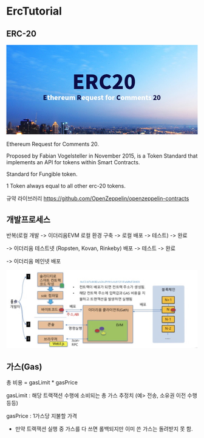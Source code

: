 # ErcTutorial

## ERC-20

![alt Erc20](https://github.com/kangkkang/ErcTutorial/blob/main/erc20-1.jpeg)

Ethereum Request for Comments 20. 

Proposed by Fabian Vogelsteller in November 2015, is a Token Standard that implements an API for tokens within Smart Contracts.

Standard for Fungible token.

1 Token always equal to all other erc-20 tokens.

규약 라이브러리
https://github.com/OpenZeppelin/openzeppelin-contracts


## 개발프로세스

반복(로컬 개발 -> 이더리움EVM 로컬 환경 구축 -> 로컬 배포 -> 테스트) -> 완료

-> 이더리움 테스트넷 (Ropsten, Kovan, Rinkeby) 배포 -> 테스트 -> 완료

-> 이더리움 메인넷 배포

![alt Erc20-dev](https://github.com/kangkkang/ErcTutorial/blob/main/erc20-2.jpeg)

## 가스(Gas)

총 비용 = gasLimit * gasPrice

gasLimit : 해당 트랙잭션 수행에 소비되는 총 가스 추정치 (예> 전송, 소유권 이전 수행 등등)

gasPrice : 1가스당 지불할 가격

* 만약 트랙잭션 실행 중 가스를 다 쓰면 롤백되지만 이미 쓴 가스는 돌려받지 못 함.
